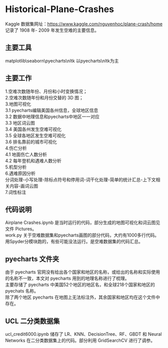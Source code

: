 # Historical-Plane-Crashes

Kaggle 数据集网址：https://www.kaggle.com/nguyenhoc/plane-crash/home
记录了 1908 年- 2009 年发生空难的主要信息。

## 主要工具
matplotlib\seaborn\pyecharts\nltk 以pyecharts\nltk为主

## 主要工作
1.空难次数随年份、月份和小时变换情况；  
2.空难次数随年份和月份交替的 3D 图；  
3.地图可视化  
3.1 pyecharts编辑美国各州信息，全球地区信息  
3.2 数据中地理信息和pyecharts中地区一一对应  
3.3 地区词云图  
3.4 美国各州发生空难可视化  
3.5 全球各地区发生空难可视化  
3.6 排名靠前的城市可视化  
4.伤亡分析  
4.1 地面伤亡人数分析  
4.2 每年登机和遇难人数分析  
5.机型分析  
6.遇难原因分析  
分词处理-小写处理-除标点符号和停用词-词干化处理-简单的统计汇总-上下文相关内容-画词云图  
7.词性标注

## 代码说明
Airplane Crashes.ipynb 是当时运行的代码，部分生成的地图可视化和词云图见文件 Pictures。  
work.py 关于空难数据集和pyecharts画图的部分代码，大约有1000多行代码。用Spyder分模块跑的，有些可能没法运行。是空难数据集的代码汇总。

## pyecharts 文件夹
由于 pyecharts 官网没有给出各个国家和地区的名称，或给出的名称和实际使用的名称不一致，本文对 pyecharts 用到的地理名称进行了梳理。  
主要存储了 pyecharts 中美国52个地区的地区名，和全球218个国家和地区的 pyechats 名称。  
除了两个地区 pyecharts 在地图上无法标注外，其余国家和地区均在这个文件中存在。  

## UCL 二分类数据集
ucl_credit6000.ipynb 储存了 LR、KNN、DecisionTree、RF、GBDT 和 Neural Networks 在二分类数据集上的代码。部分利用 GridSearchCV 进行了调参。
